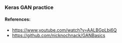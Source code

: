 ### Keras GAN practice

#### References:

* https://www.youtube.com/watch?v=AALBGpLbj6Q
*  https://github.com/nicknochnack/GANBasics